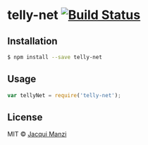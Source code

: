 # telly-net [![Build Status](https://travis-ci.org/JacquiManzi/TellyNet.svg?branch=master)](https://travis-ci.org/JacquiManzi/TellyNet)
> 

## Installation

```sh
$ npm install --save telly-net
```

## Usage

```js
var tellyNet = require('telly-net');
```
## License

MIT © [Jacqui Manzi]()

[travis-image]: https://travis-ci.org/JacquiManzi/TellyNet.svg?branch=master
[travis-url]: https://travis-ci.org//TellyNet
[daviddm-image]: https://david-dm.org//telly-net.svg?theme=shields.io
[daviddm-url]: https://david-dm.org//telly-net
[coveralls-image]: https://coveralls.io/repos//telly-net/badge.svg
[coveralls-url]: https://coveralls.io/r//telly-net
